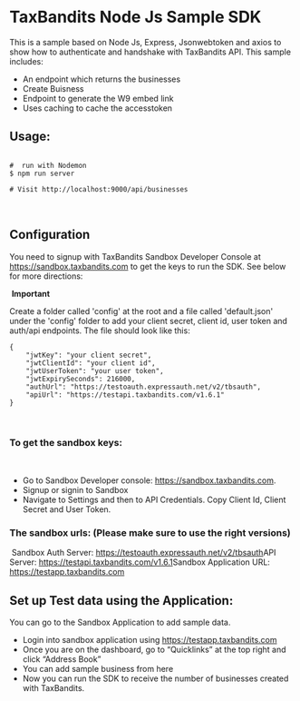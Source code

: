 ​
​

# TaxBandits Node Js Sample SDK

This is a sample based on Node Js, Express, Jsonwebtoken and axios to show how to authenticate and handshake with TaxBandits API. This sample includes:

- An endpoint which returns the businesses
- Create Buisness
- Endpoint to generate the W9 embed link
- Uses caching to cache the accesstoken

## Usage:

```$ npm install

#  run with Nodemon
$ npm run server

# Visit http://localhost:9000/api/businesses
```

​

## Configuration

You need to signup with TaxBandits Sandbox Developer Console at https://sandbox.taxbandits.com to get the keys to run the SDK. See below for more directions:

​
**Important**

Create a folder called 'config' at the root and a file called 'default.json' under the 'config' folder to add your client secret, client id, user token and auth/api endpoints.
The file should look like this:

```
{
	"jwtKey": "your client secret",
	"jwtClientId": "your client id",
	"jwtUserToken": "your user token",
	"jwtExpirySeconds": 216000,
	"authUrl": "https://testoauth.expressauth.net/v2/tbsauth",
	"apiUrl": "https://testapi.taxbandits.com/v1.6.1"
}
```

​
​

### To get the sandbox keys:

​

- Go to Sandbox Developer console: https://sandbox.taxbandits.com.
  ​
- Signup or signin to Sandbox
  ​
- Navigate to Settings and then to API Credentials. Copy Client Id, Client Secret and User Token.
  ​

### The sandbox urls: (Please make sure to use the right versions)

​
Sandbox Auth Server: https://testoauth.expressauth.net/v2/tbsauth
​
API Server: https://testapi.taxbandits.com/v1.6.1
​
Sandbox Application URL: https://testapp.taxbandits.com
​
​

## Set up Test data using the Application:

You can go to the Sandbox Application to add sample data.
​

- Login into sandbox application using https://testapp.taxbandits.com
- Once you are on the dashboard, go to “Quicklinks” at the top right and click “Address Book”
- You can add sample business from here
- Now you can run the SDK to receive the number of businesses created with TaxBandits.
